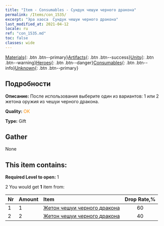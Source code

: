 ```yaml
---
title: "Item - Consumables - Сундук чешуи черного дракона"
permalink: /Items/con_1535/
excerpt: "Эра хаоса  Сундук чешуи черного дракона"
last_modified_at: 2021-04-12
locale: ru
ref: "con_1535.md"
toc: false
classes: wide
---
```

 [Materials](/ru/Items/){: .btn .btn--primary}[Artifacts](/ru/Items/Artifacts/){: .btn .btn--success}[Units](/ru/Items/Units/){: .btn .btn--warning}[Heroes](/ru/Items/Heroes/){: .btn .btn--danger}[Consumables](/ru/Items/Consumables/){: .btn .btn--info}[Unknown](/ru/Items/Unknown/){: .btn .btn--primary}

## Подробности
 **Описание:** После использования выберите один из вариантов: 1 или 2 жетона оружия из чешуи черного дракона.

 **Quality:** <span style="color: #FF8C00">OK</span>

 **Type:** Gift

## Gather

  None

## This item contains:

 **Required Level to open:** 1

 2 You would get **1** item  from:

  | Nr | Amount |     Item    | Drop Rate,% |
  |:---|:-------|:------------|:---------:|
  | 1 | 1 | [Жетон чешуи черного дракона](/ru/Items/con_993/) | 60 | 
  | 2 | 2 | [Жетон чешуи черного дракона](/ru/Items/con_993/) | 40 | 
